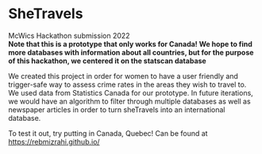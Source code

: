 # SheTravels
McWics Hackathon submission 2022 <br>
**Note that this is a prototype that only works for Canada! We hope to find more databases with information about all countries, but for the purpose of this hackathon, we centered it on the statscan database**

We created this project in order for women to have a user friendly and trigger-safe way to assess crime rates in the areas they wish to travel to. We used data from Statistics Canada for our prototype. In future iterations, we would have an algorithm to filter through multiple databases as well as newspaper articles in order to turn sheTravels into an international database. 

To test it out, try putting in Canada, Quebec!
Can be found at https://rebmizrahi.github.io/
